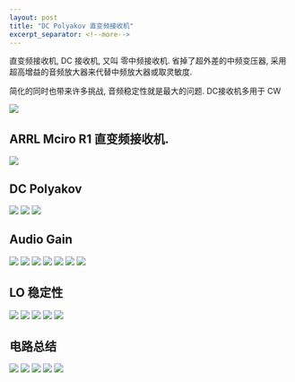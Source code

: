 ```yaml
---
layout: post
title: "DC Polyakov 直变频接收机"
excerpt_separator: <!--more-->
---
```


直变频接收机, DC 接收机, 又叫 零中频接收机. 省掉了超外差的中频变压器, 采用超高增益的音频放大器来代替中频放大器或取灵敏度. 

简化的同时也带来许多挑战, 音频稳定性就是最大的问题. DC接收机多用于 CW

<img src='{{site.baseurl}}/images\DC-block-digaram.png'  class='center' />


## ARRL Mciro R1 直变频接收机.


<!--more-->

<img src='{{site.baseurl}}/images\DC-micro-r1.png'  class='center' />


## DC Polyakov

<img src='{{site.baseurl}}/images\DC-polyakov.png'  class='center' />
<img src='{{site.baseurl}}/images\DC-receiver-proto.jpg'  class='center' />
<img src='{{site.baseurl}}/images\DC-ant.jpg'  class='center' />



## Audio Gain

<img src='{{site.baseurl}}/images\DC-my-gain-proto.jpg'  class='center' />
<img src='{{site.baseurl}}/images\DC-my-gain.jpg'  class='center' />


<img src='{{site.baseurl}}/images\DC-gain-boost-intrest.png'  class='center' />

<img src='{{site.baseurl}}/images\DC-gain-boost.png'  class='center' />
<img src='{{site.baseurl}}/images\DC-LM386-70db.gif'  class='center' />
<img src='{{site.baseurl}}/images\DC-LM386-deadbug.jpg'  class='center' />

<img src='{{site.baseurl}}/images\DC-LM386.jpg'  class='center' />

## LO 稳定性

<img src='{{site.baseurl}}/images\DC-LO-mica.jpg'  class='center' />
<img src='{{site.baseurl}}/images\DC-LO-temp-chart1.jpg'  class='center' />
<img src='{{site.baseurl}}/images\DC-LO-v1.jpg'  class='center' />
<img src='{{site.baseurl}}/images\DC-mica-teardown-1.jpg' class='center' />
<img src='{{site.baseurl}}/images\DC-mica-teardown.jpg'  class='center' />

## 电路总结

<img src='{{site.baseurl}}/images\DC-block-digaram.png'  class='center' />
<img src='{{site.baseurl}}/images\DC-front-end.png'  class='center' />
<img src='{{site.baseurl}}/images\DC-gain-boost-v2.png'  class='center' />
<img src='{{site.baseurl}}/images\DC-LM386-mysch.png'  class='center' />

<img src='{{site.baseurl}}/AA1JJ '  class='center' />
